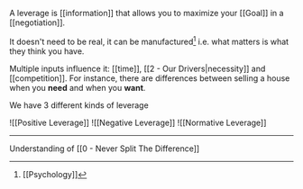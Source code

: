 A leverage is [[information]] that allows you to maximize your [[Goal]] in a [[negotiation]].

It doesn't need to be real, it can be manufactured[^1] i.e. what matters is what they think you have.

Multiple inputs influence it: [[time]], [[2 - Our Drivers|necessity]] and [[competition]]. For instance, there are differences between selling a house when you **need** and when you **want**.

We have 3 different kinds of leverage

![[Positive Leverage]]
![[Negative Leverage]]
![[Normative Leverage]]

---

Understanding of [[0 - Never Split The Difference]]

[^1]: [[Psychology]]
